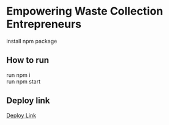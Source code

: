 # Empowering Waste Collection Entrepreneurs

install npm package

## How to run

run npm i<br />
run npm start

## Deploy link

[Deploy Link](https://tuanle99.github.io/ewce/)
